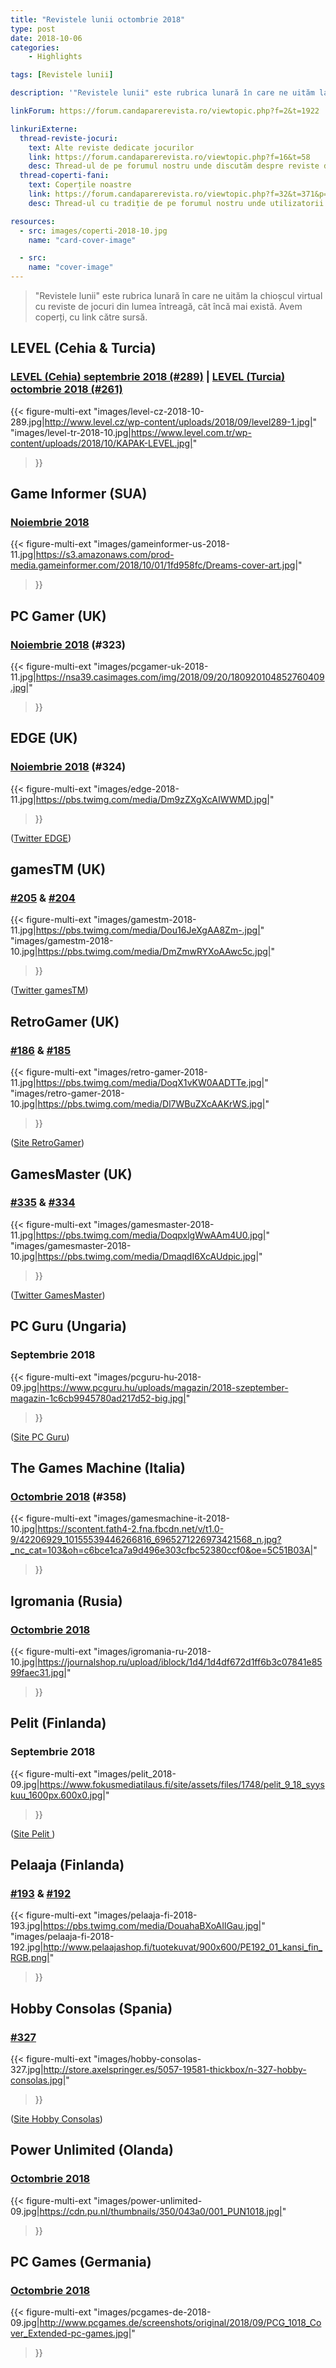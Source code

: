```yaml
---
title: "Revistele lunii octombrie 2018"
type: post
date: 2018-10-06
categories:
    - Highlights

tags: [Revistele lunii]

description: '"Revistele lunii" este rubrica lunară în care ne uităm la chioșcul virtual cu reviste de jocuri din lumea întreagă, cât încă mai există. Avem coperți, cu link către sursă.'

linkForum: https://forum.candaparerevista.ro/viewtopic.php?f=2&t=1922

linkuriExterne:
  thread-reviste-jocuri:
    text: Alte reviste dedicate jocurilor
    link: https://forum.candaparerevista.ro/viewtopic.php?f=16&t=58
    desc: Thread-ul de pe forumul nostru unde discutăm despre reviste de jocuri
  thread-coperti-fani:
    text: Coperțile noastre
    link: https://forum.candaparerevista.ro/viewtopic.php?f=32&t=371&p=7346
    desc: Thread-ul cu tradiție de pe forumul nostru unde utilizatorii își creează propriile coperți de reviste

resources:
  - src: images/coperti-2018-10.jpg
    name: "card-cover-image"

  - src:
    name: "cover-image"
---
```


> "Revistele lunii" este rubrica lunară în care ne uităm la chioșcul virtual cu reviste de jocuri din lumea întreagă, cât încă mai există. Avem coperți, cu link către sursă.

## LEVEL (Cehia & Turcia)

### [LEVEL (Cehia) septembrie 2018 (#289)](http://www.level.cz/starsi-cisla/level-289/) | [LEVEL (Turcia) octombrie 2018 (#261)](https://www.level.com.tr/haber/level-ekim-261-sayisi-bayilerde.html )

{{< figure-multi-ext
    "images/level-cz-2018-10-289.jpg|http://www.level.cz/wp-content/uploads/2018/09/level289-1.jpg|"
    "images/level-tr-2018-10.jpg|https://www.level.com.tr/wp-content/uploads/2018/10/KAPAK-LEVEL.jpg|"
>}}

## Game Informer (SUA)

### [Noiembrie 2018](https://www.gameinformer.com/2018/10/02/november-cover-revealed-dreams)

{{< figure-multi-ext
    "images/gameinformer-us-2018-11.jpg|https://s3.amazonaws.com/prod-media.gameinformer.com/2018/10/01/1fd958fc/Dreams-cover-art.jpg|"
>}}

## PC Gamer (UK)

### [Noiembrie 2018](https://www.pcgamer.com/pc-gamer-uk-november-issue-control/) (#323)

{{< figure-multi-ext
    "images/pcgamer-uk-2018-11.jpg|https://nsa39.casimages.com/img/2018/09/20/180920104852760409.jpg|"
>}}

## EDGE (UK)

### [Noiembrie 2018](https://www.myfavouritemagazines.co.uk/gaming/edge-magazine-back-issues/edge-november-2018-issue-324/) (#324)

{{< figure-multi-ext
    "images/edge-2018-11.jpg|https://pbs.twimg.com/media/Dm9zZXgXcAIWWMD.jpg|"
>}}

([Twitter EDGE](https://twitter.com/edgeonline/))

## gamesTM (UK)

### [#205](https://www.myfavouritemagazines.co.uk/Games-TM-Print-Back-Issues/Games-TM-Issue-205.html) & [#204](https://www.myfavouritemagazines.co.uk/Games-TM-Print-Back-Issues/games-issue-204/)

{{< figure-multi-ext
    "images/gamestm-2018-11.jpg|https://pbs.twimg.com/media/Dou16JeXgAA8Zm-.jpg|"
    "images/gamestm-2018-10.jpg|https://pbs.twimg.com/media/DmZmwRYXoAAwc5c.jpg|"
>}}

([Twitter gamesTM](https://twitter.com/gamesTMmag))

## RetroGamer (UK)

### [#186](https://www.myfavouritemagazines.co.uk/retro-gamer-print-back-issues/retro-gamer-issue-186/) & [#185](https://www.myfavouritemagazines.co.uk/retro-gamer-print-back-issues/retro-gamer-issue-185/)

{{< figure-multi-ext
    "images/retro-gamer-2018-11.jpg|https://pbs.twimg.com/media/DoqX1vKW0AADTTe.jpg|"
    "images/retro-gamer-2018-10.jpg|https://pbs.twimg.com/media/Dl7WBuZXcAAKrWS.jpg|"
>}}

([Site RetroGamer](https://www.retrogamer.net/))

## GamesMaster (UK)

### [#335](https://www.myfavouritemagazines.co.uk/gaming/gamesmaster-magazine-back-issues/gamesmaster-november-2018-issue-335/) & [#334](https://www.myfavouritemagazines.co.uk/gaming/gamesmaster-magazine-back-issues/gamesmaster-october-2018-issue-334/)

{{< figure-multi-ext
    "images/gamesmaster-2018-11.jpg|https://pbs.twimg.com/media/DoqpxlgWwAAm4U0.jpg|"
    "images/gamesmaster-2018-10.jpg|https://pbs.twimg.com/media/DmaqdI6XcAUdpic.jpg|"
>}}

([Twitter GamesMaster](https://twitter.com/GamesMaster))

## PC Guru (Ungaria)

### Septembrie 2018

{{< figure-multi-ext
    "images/pcguru-hu-2018-09.jpg|https://www.pcguru.hu/uploads/magazin/2018-szeptember-magazin-1c6cb9945780ad217d52-big.jpg|"
>}}

([Site PC Guru](https://www.pcguru.hu/magazin))

## The Games Machine (Italia)

### [Octombrie 2018](https://www.thegamesmachine.it/edicola/119426/tgm-358-ottobre-2018/) (#358)

{{< figure-multi-ext
    "images/gamesmachine-it-2018-10.jpg|https://scontent.fath4-2.fna.fbcdn.net/v/t1.0-9/42206929_10155539446266816_6965271226973421568_n.jpg?_nc_cat=103&oh=c6bce1ca7a9d496e303cfbc52380ccf0&oe=5C51B03A|"
>}}

## Igromania (Rusia)

### [Octombrie 2018](https://www.igromania.ru/magazine/252/)

{{< figure-multi-ext
    "images/igromania-ru-2018-10.jpg|https://journalshop.ru/upload/iblock/1d4/1d4df672d1ff6b3c07841e8599faec31.jpg|"
>}}

## Pelit (Finlanda)

### Septembrie 2018

{{< figure-multi-ext
    "images/pelit_2018-09.jpg|https://www.fokusmediatilaus.fi/site/assets/files/1748/pelit_9_18_syyskuu_1600px.600x0.jpg|"
>}}

([Site Pelit ](https://www.pelit.fi/))

## Pelaaja (Finlanda)

### [#193](https://www.pelaajalehti.com/uutiset/pelaaja-lehti-nappasi-red-dead-redemption-iin-jattimaiseen-ensitestiin) & [#192](https://www.pelaajalehti.com/lehdet/syyskuun-pelaaja-lehti-kaupoissa)

{{< figure-multi-ext
    "images/pelaaja-fi-2018-193.jpg|https://pbs.twimg.com/media/DouahaBXoAIlGau.jpg|"
    "images/pelaaja-fi-2018-192.jpg|http://www.pelaajashop.fi/tuotekuvat/900x600/PE192_01_kansi_fin_RGB.png|"
>}}

## Hobby Consolas (Spania)

### [#327](http://store.axelspringer.es/n-327-hobby-consolas.html)

{{< figure-multi-ext
    "images/hobby-consolas-327.jpg|http://store.axelspringer.es/5057-19581-thickbox/n-327-hobby-consolas.jpg|"
>}}

([Site Hobby Consolas](https://www.hobbyconsolas.com/))


## Power Unlimited (Olanda)

### [Octombrie 2018](https://www.pu.nl/magazine/edities/power-unlimited-2018-10)

{{< figure-multi-ext
    "images/power-unlimited-09.jpg|https://cdn.pu.nl/thumbnails/350/043a0/001_PUN1018.jpg|"
>}}

## PC Games (Germania)

### [Octombrie 2018](http://www.pcgames.de/PC-Games-Brands-19921/News/10-18-Assassins-Creed-Odyssey-1265653/)

{{< figure-multi-ext
    "images/pcgames-de-2018-09.jpg|http://www.pcgames.de/screenshots/original/2018/09/PCG_1018_Cover_Extended-pc-games.jpg|"
>}}
